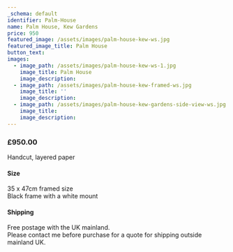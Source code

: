 ```yaml
---
_schema: default
identifier: Palm-House
name: Palm House, Kew Gardens
price: 950
featured_image: /assets/images/palm-house-kew-ws.jpg
featured_image_title: Palm House
button_text:
images:
  - image_path: /assets/images/palm-house-kew-ws-1.jpg
    image_title: Palm House
    image_description:
  - image_path: /assets/images/palm-house-kew-framed-ws.jpg
    image_title: ''
    image_description:
  - image_path: /assets/images/palm-house-kew-gardens-side-view-ws.jpg
    image_title:
    image_description:
---
```

### **£950.00**

Handcut, layered paper

#### Size

35 x 47cm framed size<br>Black frame with a white mount

#### Shipping

Free postage with the UK mainland.<br>Please contact me before purchase for a quote for shipping outside mainland UK.
